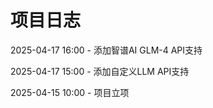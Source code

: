 # 项目日志

2025-04-17 16:00 - 添加智谱AI GLM-4 API支持

2025-04-17 15:00 - 添加自定义LLM API支持

2025-04-15 10:00 - 项目立项